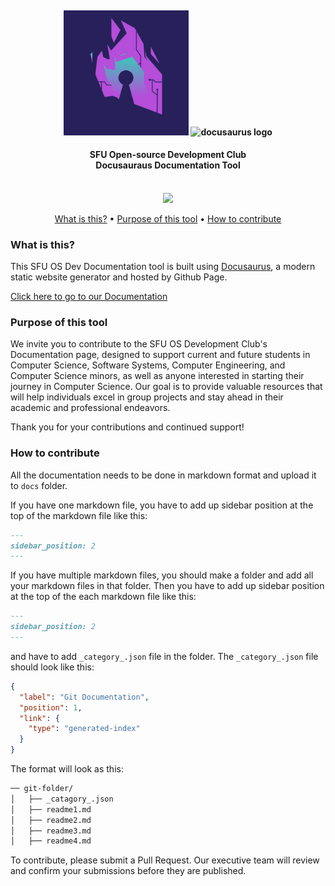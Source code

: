 <h4 align="center">
    <br> <img src="static/img/logo.png" alt="osdev logo">
    <img src="static/img/docusaurus.png" alt="docusaurus logo"></a> 
</h4>

<h4 align="center">SFU Open-source Development Club
    <br>Docusauraus Documentation Tool</h4>
    <div align="center">
    <br>
        <a href=".">
          <img src="https://github.com/sfuosdev/Docs/actions/workflows/deploy.yml/badge.svg"/>
        </a>
    </div>
</h4>

<p align="center">
    <a href="#what-is-this">What is this?</a> •
    <a href="#purpose-of-this-tool">Purpose of this tool</a> •
    <a href="#how-to-contribute">How to contribute</a>
</p>

### What is this?

This SFU OS Dev Documentation tool is built using [Docusaurus](https://docusaurus.io/), a modern static website generator and hosted by Github Page.

[Click here to go to our Documentation](https://sfuosdev.github.io/Docs/)

### Purpose of this tool

We invite you to contribute to the SFU OS Development Club's Documentation page, designed to support current and future students in Computer Science, Software Systems, Computer Engineering, and Computer Science minors, as well as anyone interested in starting their journey in Computer Science. Our goal is to provide valuable resources that will help individuals excel in group projects and stay ahead in their academic and professional endeavors.

Thank you for your contributions and continued support!

### How to contribute

All the documentation needs to be done in markdown format and upload it to <code>docs</code> folder.

If you have one markdown file, you have to add up sidebar position at the top of the markdown file like this:

```markdown
---
sidebar_position: 2
---
```

If you have multiple markdown files, you should make a folder and add all your markdown files in that folder. Then you have to add up sidebar position at the top of the each markdown file like this:

```markdown
---
sidebar_position: 2
---
```

and have to add `_category_.json` file in the folder. The `_category_.json` file should look like this:

```json title="_category_.json"
{
  "label": "Git Documentation",
  "position": 1,
  "link": {
    "type": "generated-index"
  }
}
```

The format will look as this:

```txt
── git-folder/
│   ├── _catagory_.json
│   ├── readme1.md
│   ├── readme2.md
│   ├── readme3.md
│   ├── readme4.md
```

To contribute, please submit a Pull Request. Our executive team will review and confirm your submissions before they are published.
